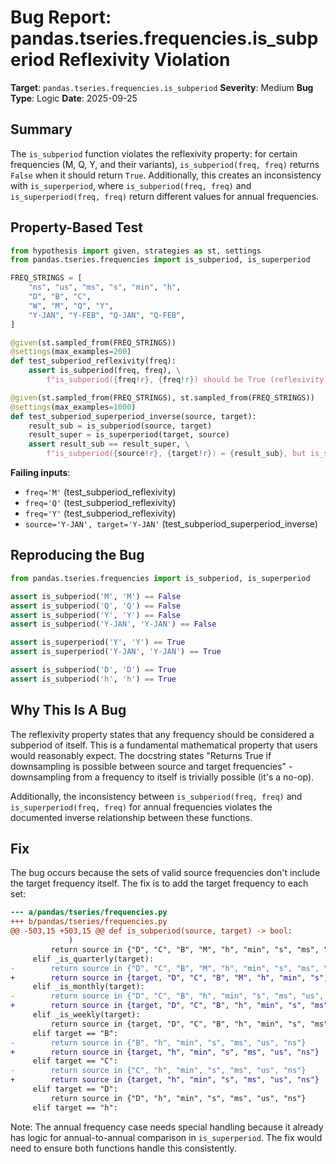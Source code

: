 # Bug Report: pandas.tseries.frequencies.is_subperiod Reflexivity Violation

**Target**: `pandas.tseries.frequencies.is_subperiod`
**Severity**: Medium
**Bug Type**: Logic
**Date**: 2025-09-25

## Summary

The `is_subperiod` function violates the reflexivity property: for certain frequencies (M, Q, Y, and their variants), `is_subperiod(freq, freq)` returns `False` when it should return `True`. Additionally, this creates an inconsistency with `is_superperiod`, where `is_subperiod(freq, freq)` and `is_superperiod(freq, freq)` return different values for annual frequencies.

## Property-Based Test

```python
from hypothesis import given, strategies as st, settings
from pandas.tseries.frequencies import is_subperiod, is_superperiod

FREQ_STRINGS = [
    "ns", "us", "ms", "s", "min", "h",
    "D", "B", "C",
    "W", "M", "Q", "Y",
    "Y-JAN", "Y-FEB", "Q-JAN", "Q-FEB",
]

@given(st.sampled_from(FREQ_STRINGS))
@settings(max_examples=200)
def test_subperiod_reflexivity(freq):
    assert is_subperiod(freq, freq), \
        f"is_subperiod({freq!r}, {freq!r}) should be True (reflexivity)"

@given(st.sampled_from(FREQ_STRINGS), st.sampled_from(FREQ_STRINGS))
@settings(max_examples=1000)
def test_subperiod_superperiod_inverse(source, target):
    result_sub = is_subperiod(source, target)
    result_super = is_superperiod(target, source)
    assert result_sub == result_super, \
        f"is_subperiod({source!r}, {target!r}) = {result_sub}, but is_superperiod({target!r}, {source!r}) = {result_super}"
```

**Failing inputs**:
- `freq='M'` (test_subperiod_reflexivity)
- `freq='Q'` (test_subperiod_reflexivity)
- `freq='Y'` (test_subperiod_reflexivity)
- `source='Y-JAN', target='Y-JAN'` (test_subperiod_superperiod_inverse)

## Reproducing the Bug

```python
from pandas.tseries.frequencies import is_subperiod, is_superperiod

assert is_subperiod('M', 'M') == False
assert is_subperiod('Q', 'Q') == False
assert is_subperiod('Y', 'Y') == False
assert is_subperiod('Y-JAN', 'Y-JAN') == False

assert is_superperiod('Y', 'Y') == True
assert is_superperiod('Y-JAN', 'Y-JAN') == True

assert is_subperiod('D', 'D') == True
assert is_subperiod('h', 'h') == True
```

## Why This Is A Bug

The reflexivity property states that any frequency should be considered a subperiod of itself. This is a fundamental mathematical property that users would reasonably expect. The docstring states "Returns True if downsampling is possible between source and target frequencies" - downsampling from a frequency to itself is trivially possible (it's a no-op).

Additionally, the inconsistency between `is_subperiod(freq, freq)` and `is_superperiod(freq, freq)` for annual frequencies violates the documented inverse relationship between these functions.

## Fix

The bug occurs because the sets of valid source frequencies don't include the target frequency itself. The fix is to add the target frequency to each set:

```diff
--- a/pandas/tseries/frequencies.py
+++ b/pandas/tseries/frequencies.py
@@ -503,15 +503,15 @@ def is_subperiod(source, target) -> bool:
             )
         return source in {"D", "C", "B", "M", "h", "min", "s", "ms", "us", "ns"}
     elif _is_quarterly(target):
-        return source in {"D", "C", "B", "M", "h", "min", "s", "ms", "us", "ns"}
+        return source in {target, "D", "C", "B", "M", "h", "min", "s", "ms", "us", "ns"}
     elif _is_monthly(target):
-        return source in {"D", "C", "B", "h", "min", "s", "ms", "us", "ns"}
+        return source in {target, "D", "C", "B", "h", "min", "s", "ms", "us", "ns"}
     elif _is_weekly(target):
         return source in {target, "D", "C", "B", "h", "min", "s", "ms", "us", "ns"}
     elif target == "B":
-        return source in {"B", "h", "min", "s", "ms", "us", "ns"}
+        return source in {target, "h", "min", "s", "ms", "us", "ns"}
     elif target == "C":
-        return source in {"C", "h", "min", "s", "ms", "us", "ns"}
+        return source in {target, "h", "min", "s", "ms", "us", "ns"}
     elif target == "D":
         return source in {"D", "h", "min", "s", "ms", "us", "ns"}
     elif target == "h":
```

Note: The annual frequency case needs special handling because it already has logic for annual-to-annual comparison in `is_superperiod`. The fix would need to ensure both functions handle this consistently.